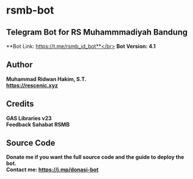 # rsmb-bot

## Telegram Bot for RS Muhammmadiyah Bandung

**Bot Link: https://t.me/rsmb_id_bot**</br>
**Bot Version: 4.1**

## Author

**Muhammad Ridwan Hakim, S.T.**</br>
**https://rescenic.xyz**

## Credits

**GAS Libraries v23**</br>
**Feedback Sahabat RSMB**

## Source Code

**Donate me if you want the full source code and the guide to deploy the bot.**</br>
**Contact me: https://j.mp/donasi-bot**
